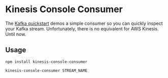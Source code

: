 Kinesis Console Consumer
========================

The [Kafka quickstart] demos a simple consumer so you can quickly inspect your
Kafka stream. Unfortunately, there is no equivalent for AWS Kinesis. Until now.


Usage
-----

    npm install kinesis-console-consumer

    kinesis-console-consumer STREAM_NAME


  [Kafka quickstart]: http://kafka.apache.org/documentation.html#quickstart_consume
